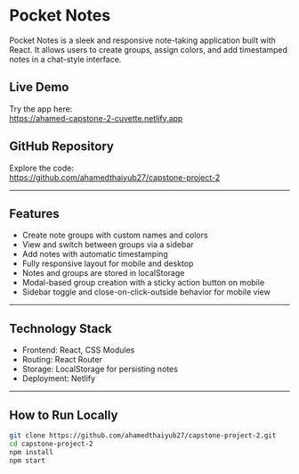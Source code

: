 # Pocket Notes

Pocket Notes is a sleek and responsive note-taking application built with React. It allows users to create groups, assign colors, and add timestamped notes in a chat-style interface.

## Live Demo
Try the app here:  
https://ahamed-capstone-2-cuvette.netlify.app

## GitHub Repository
Explore the code:  
https://github.com/ahamedthaiyub27/capstone-project-2

---

## Features

- Create note groups with custom names and colors  
- View and switch between groups via a sidebar  
- Add notes with automatic timestamping  
- Fully responsive layout for mobile and desktop  
- Notes and groups are stored in localStorage  
- Modal-based group creation with a sticky action button on mobile  
- Sidebar toggle and close-on-click-outside behavior for mobile view  

---

## Technology Stack

- Frontend: React, CSS Modules  
- Routing: React Router  
- Storage: LocalStorage for persisting notes  
- Deployment: Netlify  

---

## How to Run Locally

```bash
git clone https://github.com/ahamedthaiyub27/capstone-project-2.git
cd capstone-project-2
npm install
npm start
